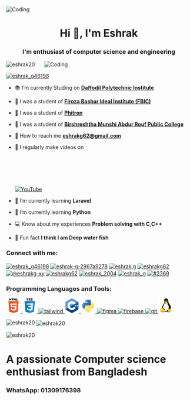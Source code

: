 
<img align="center" alt="Coding" width="100%" height="400" src="https://media4.giphy.com/media/VTtANKl0beDFQRLDTh/giphy.webp?cid=790b76118xetoo06u5dn6vah9l1v92bivebcruorpy75d1jx&ep=v1_gifs_search&rid=giphy.webp&ct=g">

<h1 align="center">Hi 👋, I'm Eshrak</h1>
<h3 align="center">I'm enthusiast of computer science and engineering</h3>
<img align="right" alt="Coding" width="400" src="https://media0.giphy.com/media/v1.Y2lkPTc5MGI3NjExOHhldG9vMDZ1NWRuNnZhaDlsMXY5MmJpdmViY3J1b3JweTc1ZDFqeCZlcD12MV9naWZzX3NlYXJjaCZjdD1n/bGgsc5mWoryfgKBx1u/giphy.webp">

<p align="left"> <img src="https://komarev.com/ghpvc/?username=eshrak20&label=Profile%20views&color=0e75b6&style=flat" alt="eshrak20" /> </p>

<p align="left"> <a href="https://twitter.com/eshrak_g46198" target="blank"><img src="https://img.shields.io/twitter/follow/eshrak_g46198?logo=twitter&style=for-the-badge" alt="eshrak_g46198" /></a> </p>

- 📚 I’m currently Studing on [**Daffodil Polytechnic Institute**](https://dpi.ac/)

- 📕 I was a student of [**Firoza Bashar Ideal Institute (FBIC)**](https://fbic.edu.bd/)

- 📘 I was a student of [**Phitron**](https://phitron.io/)

- 📙 I was a student of [**Birshreshtha Munshi Abdur Rouf Public College**](https://www.abdurroufcollege.ac.bd/)

- 📩 How to reach me [**eshrakg62@gmail.com**](eshrakg62@gmail.com)

- 🎥 I regularly make videos on <div style="display: flex; align-items: flex-end; height: 100px;">
  <a href="https://www.youtube.com/@EshrakG-xy" target="_blank">
    <img src="https://upload.wikimedia.org/wikipedia/commons/4/42/YouTube_icon_%282013-2017%29.png" alt="YouTube" width="33" height="20">
  </a>
</div>


- 🔴 I’m currently learning ****Laravel****

- 🐍 I’m currently learning ****Python****

- 💻 Know about my experiences **Problem solving with C,C++**

- 🌊 Fun fact ****I think I am Deep water fish****

<h3 align="left">Connect with me:</h3>
<p align="left">
<a href="https://twitter.com/eshrak_g46198" target="blank"><img align="center" src="https://raw.githubusercontent.com/rahuldkjain/github-profile-readme-generator/master/src/images/icons/Social/twitter.svg" alt="eshrak_g46198" height="30" width="40" /></a>
<a href="https://linkedin.com/in/eshrak-g-2967a9278" target="blank"><img align="center" src="https://raw.githubusercontent.com/rahuldkjain/github-profile-readme-generator/master/src/images/icons/Social/linked-in-alt.svg" alt="eshrak-g-2967a9278" height="30" width="40" /></a>
<a href="https://fb.com/eshrak.g" target="blank"><img align="center" src="https://raw.githubusercontent.com/rahuldkjain/github-profile-readme-generator/master/src/images/icons/Social/facebook.svg" alt="eshrak.g" height="30" width="40" /></a>
<a href="https://instagram.com/eshrakg62" target="blank"><img align="center" src="https://raw.githubusercontent.com/rahuldkjain/github-profile-readme-generator/master/src/images/icons/Social/instagram.svg" alt="eshrakg62" height="30" width="40" /></a>
<a href="https://www.youtube.com/@EshrakG-xy" target="blank"><img align="center" src="https://raw.githubusercontent.com/rahuldkjain/github-profile-readme-generator/master/src/images/icons/Social/youtube.svg" alt="@eshrakg-xy" height="30" width="40" /></a>
<a href="https://www.hackerrank.com/eshrakg62" target="blank"><img align="center" src="https://raw.githubusercontent.com/rahuldkjain/github-profile-readme-generator/master/src/images/icons/Social/hackerrank.svg" alt="eshrakg62" height="30" width="40" /></a>
<a href="https://codeforces.com/profile/eshrak_2004" target="blank"><img align="center" src="https://raw.githubusercontent.com/rahuldkjain/github-profile-readme-generator/master/src/images/icons/Social/codeforces.svg" alt="eshrak_2004" height="30" width="40" /></a>
<a href="https://www.leetcode.com/eshrak_g" target="blank"><img align="center" src="https://raw.githubusercontent.com/rahuldkjain/github-profile-readme-generator/master/src/images/icons/Social/leet-code.svg" alt="eshrak_g" height="30" width="40" /></a>
<a href="https://discord.gg/#2369" target="blank"><img align="center" src="https://raw.githubusercontent.com/rahuldkjain/github-profile-readme-generator/master/src/images/icons/Social/discord.svg" alt="#2369" height="30" width="40" /></a>
</p>

<h3 align="left">Programming Languages and Tools:</h3>
<p align="left">  </a> <a href="https://www.w3.org/html/" target="_blank" rel="noreferrer"> <img src="https://raw.githubusercontent.com/devicons/devicon/master/icons/html5/html5-original-wordmark.svg" alt="html5" width="40" height="40"/> <a href="https://www.w3schools.com/css/" target="_blank" rel="noreferrer"> <img src="https://raw.githubusercontent.com/devicons/devicon/master/icons/css3/css3-original-wordmark.svg" alt="css3" width="40" height="40"/> </a> <a href="https://tailwindcss.com/" target="_blank" rel="noreferrer"> <img src="https://www.vectorlogo.zone/logos/tailwindcss/tailwindcss-icon.svg" alt="tailwind" width="40" height="40"/> </a><a href="https://www.w3schools.com/cpp/" target="_blank" rel="noreferrer"> <img src="https://raw.githubusercontent.com/devicons/devicon/master/icons/cplusplus/cplusplus-original.svg" alt="cplusplus" width="40" height="40"/> <a href="https://www.python.org" target="_blank" rel="noreferrer"> <img src="https://raw.githubusercontent.com/devicons/devicon/master/icons/python/python-original.svg" alt="python" width="40" height="40"/> </a>  <a href="https://www.figma.com/" target="_blank" rel="noreferrer"> <img src="https://www.vectorlogo.zone/logos/figma/figma-icon.svg" alt="figma" width="40" height="40"/> </a> <a href="https://firebase.google.com/" target="_blank" rel="noreferrer"> <img src="https://www.vectorlogo.zone/logos/firebase/firebase-icon.svg" alt="firebase" width="40" height="40"/> </a> <a href="https://git-scm.com/" target="_blank" rel="noreferrer"> <img src="https://www.vectorlogo.zone/logos/git-scm/git-scm-icon.svg" alt="git" width="40" height="40"/> </a> <a href="https://www.linux.org/" target="_blank" rel="noreferrer"> <img src="https://raw.githubusercontent.com/devicons/devicon/master/icons/linux/linux-original.svg" alt="linux" width="40" height="40"/> </a>  </a>  </p>

<p><img align="left" src="https://github-readme-stats.vercel.app/api/top-langs?username=eshrak20&show_icons=true&locale=en&layout=compact" alt="eshrak20" /></p>

<p>&nbsp;<img align="center" src="https://github-readme-stats.vercel.app/api?username=eshrak20&show_icons=true&locale=en" alt="eshrak20" /></p>

<p><img align="center" src="https://github-readme-streak-stats.herokuapp.com/?user=eshrak20&" alt="eshrak20" /></p>

<h1>A passionate <b>Computer science enthusiast</b> from Bangladesh
    <h3>WhatsApp: 01309176398 </h3>
</h1>
